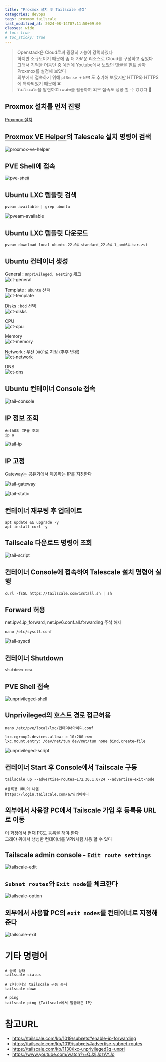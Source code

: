 ```yaml
---
title: "Proxmox 설치 후 Tailscale 설정"
categories: devops
tags: proxmox tailscale
last_modified_at: 2024-08-14T07:11:50+09:00
classes: wide
# toc: true
# toc_sticky: true
---
```


> Openstack은 Cloud로써 굉장히 기능이 강력하였다  
> 하지만 소규모이기 때문에 좀 더 가벼운 리소스로 Cloud를 구성하고 싶었다  
> 그래서 기억을 더듬던 중 예전에 Youtube에서 보았던 댓글을 힌트 삼아 Proxmox를 설정해 보았다  
> 외부에서 접속하기 위해 `pfSense + NPM` 도 추가해 보았지만 HTTP와 HTTPS에 특화되었기 때문에 ❌  
> `Tailscale`을 발견하고 route를 활용하여 외부 접속도 성공 할 수 있었다 🔆

## Proxmox 설치를 먼저 진행

[Proxmox 설치](../Proxmox)

## [Proxmox VE Helper](https://tteck.github.io/Proxmox)의 Talescale 설치 명령어 검색

![proxmox-ve-helper](/images/2024-08-14-16-54-34.png)

## PVE Shell에 접속

![pve-shell](/images/2024-08-14-16-56-27.png)

## Ubuntu LXC 템플릿 검색

```
pveam available | grep ubuntu
```

![pveam-available](/images/2024-08-14-17-04-05.png)

## Ubuntu LXC 템플릿 다운로드

```
pveam download local ubuntu-22.04-standard_22.04-1_amd64.tar.zst
```

## Ubuntu 컨테이너 생성

General : `Unprivileged, Nesting` 체크  
![ct-general](/images/2024-08-14-17-08-15.png)

Template : `ubuntu` 선택  
![ct-template](/images/2024-08-14-17-09-37.png)

Disks : `hdd` 선택  
![ct-disks](/images/2024-08-14-17-09-59.png)

CPU  
![ct-cpu](/images/2024-08-14-17-10-11.png)

Memory  
![ct-memory](/images/2024-08-14-17-10-23.png)

Network : 우선 `DHCP`로 지정 (추후 변경)  
![ct-network](/images/2024-08-14-17-10-37.png)

DNS  
![ct-dns](/images/2024-08-14-17-10-52.png)

## Ubuntu 컨테이너 Console 접속

![tail-console](/images/2024-08-14-17-16-02.png)

## IP 정보 조회

```
#eth0의 IP를 조회
ip a
```

![tail-ip](/images/2024-08-14-17-17-03.png)

## IP 고정

Gateway는 공유기에서 제공하는 IP를 지정한다

![tail-gateway](/images/2024-08-14-17-20-44.png)

![tail-static](/images/2024-08-14-17-18-42.png)

## 컨테이너 재부팅 후 업데이트

```
apt update && upgrade -y
apt install curl -y
```

## Tailscale 다운로드 명령어 조회

![tail-script](/images/2024-08-14-17-23-37.png)

## 컨테이너 Console에 접속하여 Talescale 설치 명령어 실행

```
curl -fsSL https://tailscale.com/install.sh | sh
```

## Forward 허용

net.ipv4.ip_forward, net.ipv6.conf.all.forwarding 주석 해제

```
nano /etc/sysctl.conf
```

![tail-sysctl](/images/2024-08-14-17-25-47.png)

## 컨테이너 Shutdown

```
shutdown now
```

## PVE Shell 접속

![unprivileged-shell](/images/2024-08-14-17-32-02.png)

## Unprivileged의 호스트 경로 접근허용

```
nano /etc/pve/local/lxc/컨테이너아이디.conf

lxc.cgroup2.devices.allow: c 10:200 rwm
lxc.mount.entry: /dev/net/tun dev/net/tun none bind,create=file
```

![unprivileged-script](/images/2024-08-14-17-30-14.png)

## 컨테이너 Start 후 Console에서 Tailscale 구동

```
tailscale up --advertise-routes=172.30.1.0/24 --advertise-exit-node

#등록용 URL이 나옴
https://login.tailscale.com/a/임의아이디
```

## 외부에서 사용할 PC에서 Tailscale 가입 후 등록용 URL로 이동

이 과정에서 현재 PC도 등록을 해야 한다  
그래야 위에서 생성한 컨테이너를 VPN처럼 사용 할 수 있다

## Tailscale admin console - `Edit route settings`

![tailscale-edit](/images/2024-08-14-18-07-38.png)

## `Subnet routes`와 `Exit node`를 체크한다

![tailscale-option](/images/2024-08-14-18-08-24.png)

## 외부에서 사용할 PC의 `exit nodes`를 컨테이너로 지정해준다

![tailscale-exit](/images/2024-08-14-18-24-39.png)

# 기타 명령어

```
# 등록 상태
tailscale status

# 컨테이너의 tailscale 구동 중지
tailscale down

# ping
tailscale ping {Tailscale에서 발급해준 IP}
```

# 참고URL

- https://tailscale.com/kb/1019/subnets#enable-ip-forwarding
- https://tailscale.com/kb/1019/subnets#advertise-subnet-routes
- https://tailscale.com/kb/1130/lxc-unprivileged?q=unpri
- https://www.youtube.com/watch?v=QJzjJozAYJo
